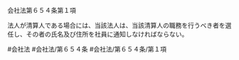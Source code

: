 会社法第６５４条第１項

法人が清算人である場合には、当該法人は、当該清算人の職務を行うべき者を選任し、その者の氏名及び住所を社員に通知しなければならない。

#会社法
#会社法/第６５４条
#会社法/第６５４条/第１項
